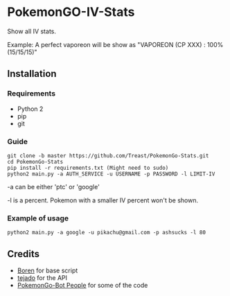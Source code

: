 # PokemonGO-IV-Stats
Show all IV stats.

Example:
A perfect vaporeon will be show as "VAPOREON (CP XXX) : 100% (15/15/15)"

## Installation

### Requirements
- Python 2
- pip
- git

### Guide
```
git clone -b master https://github.com/Treast/PokemonGo-Stats.git
cd PokemonGo-Stats
pip install -r requirements.txt (Might need to sudo)
python2 main.py -a AUTH_SERVICE -u USERNAME -p PASSWORD -l LIMIT-IV
```

-a can be either 'ptc' or 'google'

-l is a percent. Pokemon with a smaller IV percent won't be shown.

### Example of usage
```
python2 main.py -a google -u pikachu@gmail.com -p ashsucks -l 80
```

## Credits
- [Boren](https://github.com/Boren/PokemonGO-IV-Renamer) for base script
- [tejado](https://github.com/tejado) for the API
- [PokemonGo-Bot People](https://github.com/PokemonGoF/PokemonGo-Bot) for some of the code

